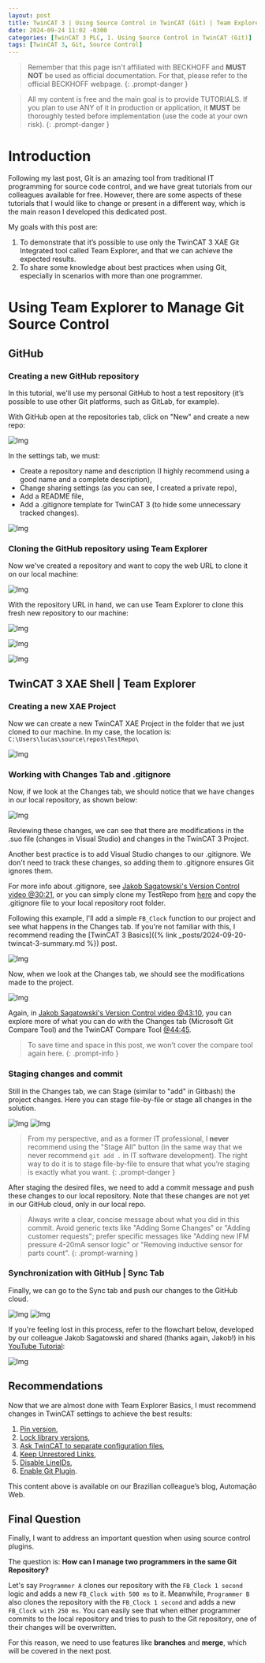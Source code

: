 ```yaml
---
layout: post
title: TwinCAT 3 | Using Source Control in TwinCAT (Git) | Team Explorer Basics
date: 2024-09-24 11:02 -0300
categories: [TwinCAT 3 PLC, 1. Using Source Control in TwinCAT (Git)]
tags: [TwinCAT 3, Git, Source Control]
---
```


> Remember that this page isn't affiliated with BECKHOFF and **MUST NOT** be used as official documentation. For that, please refer to the official BECKHOFF webpage.
{: .prompt-danger }

> All my content is free and the main goal is to provide TUTORIALS. If you plan to use ANY of it in production or application, it **MUST** be thoroughly tested before implementation (use the code at your own risk).
{: .prompt-danger }

# Introduction  
Following my last post, Git is an amazing tool from traditional IT programming for source code control, and we have great tutorials from our colleagues available for free. However, there are some aspects of these tutorials that I would like to change or present in a different way, which is the main reason I developed this dedicated post.

My goals with this post are:

1. To demonstrate that it’s possible to use only the TwinCAT 3 XAE Git Integrated tool called Team Explorer, and that we can achieve the expected results.
2. To share some knowledge about best practices when using Git, especially in scenarios with more than one programmer.

# Using Team Explorer to Manage Git Source Control 

## GitHub
### Creating a new GitHub repository

In this tutorial, we'll use my personal GitHub to host a test repository (it’s possible to use other Git platforms, such as GitLab, for example).

With GitHub open at the repositories tab, click on "New" and create a new repo:

![Img](images/teamexplorer_post/new_repo.png)

In the settings tab, we must:
- Create a repository name and description (I highly recommend using a good name and a complete description),  
- Change sharing settings (as you can see, I created a private repo),
- Add a README file,
- Add a .gitignore template for TwinCAT 3 (to hide some unnecessary tracked changes).

![Img](images/teamexplorer_post/repo_settings.png)

### Cloning the GitHub repository using Team Explorer

Now we've created a repository and want to copy the web URL to clone it on our local machine:

![Img](images/teamexplorer_post/clone_url.png)

With the repository URL in hand, we can use Team Explorer to clone this fresh new repository to our machine:

![Img](images/teamexplorer_post/cloning_new_repo.png)

![Img](images/teamexplorer_post/cloning_finish.png)

![Img](images/teamexplorer_post/new_repo_created.png)

## TwinCAT 3 XAE Shell | Team Explorer
### Creating a new XAE Project

Now we can create a new TwinCAT XAE Project in the folder that we just cloned to our machine. In my case, the location is:  `C:\Users\lucas\source\repos\TestRepo\`

![Img](images/teamexplorer_post/creating_project.png)

### Working with Changes Tab and .gitignore

Now, if we look at the Changes tab, we should notice that we have changes in our local repository, as shown below:

![Img](images/teamexplorer_post/changes.png)

Reviewing these changes, we can see that there are modifications in the .suo file (changes in Visual Studio) and changes in the TwinCAT 3 Project.

Another best practice is to add Visual Studio changes to our .gitignore. We don't need to track these changes, so adding them to .gitignore ensures Git ignores them.

For more info about .gitignore, see [Jakob Sagatowski's Version Control video @30:21](https://youtu.be/1g6eYnlzKtA?si=bfz96-9SoubC3F1Y&t=1821), or you can simply clone my TestRepo from [here](https://github.com/Keiji01/TestRepo) and copy the .gitignore file to your local repository root folder.

Following this example, I'll add a simple `FB_Clock` function to our project and see what happens in the Changes tab. If you're not familiar with this, I recommend reading the [TwinCAT 3 Basics]({% link _posts/2024-09-20-twincat-3-summary.md %}) post.

![Img](images/teamexplorer_post/new_fb_clock.png)

Now, when we look at the Changes tab, we should see the modifications made to the project.

![Img](images/teamexplorer_post/clock_changes.png)

Again, in [Jakob Sagatowski's Version Control video @43:10](https://youtu.be/1g6eYnlzKtA?si=aQqsEiLMgcsLzFop&t=2590), you can explore more of what you can do with the Changes tab (Microsoft Git Compare Tool) and the TwinCAT Compare Tool [@44:45](https://youtu.be/1g6eYnlzKtA?si=8XzDK1V8ab35MRY0&t=2687).

> To save time and space in this post, we won’t cover the compare tool again here.
{: .prompt-info }

### Staging changes and commit

Still in the Changes tab, we can Stage (similar to "add" in Gitbash) the project changes. Here you can stage file-by-file or stage all changes in the solution. 

![Img](images/teamexplorer_post/stage_all.png)
![Img](images/teamexplorer_post/stage_one.png)

> From my perspective, and as a former IT professional, I **never** recommend using the "Stage All" button (in the same way that we never recommend `git add .` in IT software development). The right way to do it is to stage file-by-file to ensure that what you’re staging is exactly what you want.
{: .prompt-danger }

After staging the desired files, we need to add a commit message and push these changes to our local repository. Note that these changes are not yet in our GitHub cloud, only in our local repo.

> Always write a clear, concise message about what you did in this commit. Avoid generic texts like "Adding Some Changes" or "Adding customer requests"; prefer specific messages like "Adding new IFM pressure 4-20mA sensor logic" or "Removing inductive sensor for parts count".
{: .prompt-warning }

### Synchronization with GitHub | Sync Tab

Finally, we can go to the Sync tab and push our changes to the GitHub cloud.

![Img](images/teamexplorer_post/sync_tab.png)
![Img](images/teamexplorer_post/push.png)

If you're feeling lost in this process, refer to the flowchart below, developed by our colleague Jakob Sagatowski and shared (thanks again, Jakob!) in his [YouTube Tutorial](https://youtu.be/1g6eYnlzKtA?si=Q1ZPBDNcIXeMFeiM&t=925):

![Img](images/teamexplorer_post/jakob_flux.png)

## Recommendations

Now that we are almost done with Team Explorer Basics, I must recommend changes in TwinCAT settings to achieve the best results:

1. [Pin version](https://automacaoweb.wordpress.com/2022/07/25/vcs-pin-version/),
2. [Lock library versions](https://automacaoweb.wordpress.com/2022/07/25/vcs-fixar-versoes-das-bibliotecas/),
3. [Ask TwinCAT to separate configuration files](https://automacaoweb.wordpress.com/2022/07/25/vcs-separar-configuracoes-em-arquivos-individuais/),
4. [Keep Unrestored Links](https://automacaoweb.wordpress.com/2022/07/25/vcs-manter-links-nao-restaurados-keep-unrestored-links/),
5. [Disable LineIDs](https://automacaoweb.wordpress.com/2022/07/26/),
6. [Enable Git Plugin](https://automacaoweb.wordpress.com/2022/08/02/vcs-habilitar-o-plugin-do-git/).

This content above is available on our Brazilian colleague’s blog, Automação Web.

## Final Question

Finally, I want to address an important question when using source control plugins.

The question is: **How can I manage two programmers in the same Git Repository?** 

Let's say `Programmer A` clones our repository with the `FB_Clock 1 second` logic and adds a new `FB_Clock with 500 ms` to it. Meanwhile, `Programmer B` also clones the repository with the `FB_Clock 1 second` and adds a new `FB_Clock with 250 ms`. You can easily see that when either programmer commits to the local repository and tries to push to the Git repository, one of their changes will be overwritten.

For this reason, we need to use features like **branches** and **merge**, which will be covered in the next post.

